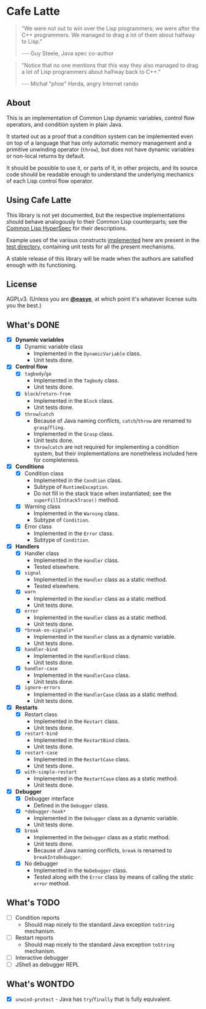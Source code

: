 # Cafe Latte

> "We were not out to win over the Lisp programmers; we were after the C++ programmers. We managed to drag a lot of them about halfway to Lisp."
> 
> --- Guy Steele, Java spec co-author

> "Notice that no one mentions that this way they also managed to drag a lot of Lisp programmers about halfway back to C++."
>
> --- Michał "phoe" Herda, angry Internet rando

## About

This is an implementation of Common Lisp dynamic variables, control flow operators, and condition system in plain Java.

It started out as a proof that a condition system can be implemented even on top of a language that has only automatic memory management and a primitive unwinding operator (`throw`), but does not have dynamic variables or non-local returns by default.

It should be possible to use it, or parts of it, in other projects, and its source code should be readable enough to understand the underlying mechanics of each Lisp control flow operator.

## Using Cafe Latte

This library is not yet documented, but the respective implementations should behave analogously to their Common Lisp counterparts; see the [Common Lisp HyperSpec](http://clhs.lisp.se/) for their descriptions.

Example uses of the various constructs [implemented](src/main/java/systems/raptor/cafe_latte) here are present in the [test directory](src/test/java/systems/raptor/cafe_latte), containing unit tests for all the present mechanisms.

A stable release of this library will be made when the authors are satisfied enough with its functioning.

## License

AGPLv3. (Unless you are [**@easye**](https://github.com/easye), at which point it's whatever license suits you the best.)

## What's DONE

* [X] **Dynamic variables**
  * [X] Dynamic variable class
    * Implemented in the `DynamicVariable` class.
    * Unit tests done.
* [X] **Control flow**
  * [X] `tagbody`/`go`
    * Implemented in the `Tagbody` class.
    * Unit tests done.
  * [X] `block`/`return-from`
    * Implemented in the `Block` class.
    * Unit tests done.
  * [X] `throw`/`catch`
    * Because of Java naming conflicts, `catch`/`throw` are renamed to `grasp`/`fling`.
    * Implemented in the `Grasp` class.
    * Unit tests done.
    * `throw`/`catch` are not required for implementing a condition system, but their implementations are nonetheless included here for completeness.
* [X] **Conditions**
  * [X] Condition class
    * Implemented in the `Condtion` class.
    * Subtype of `RuntimeException`.
    * Do not fill in the stack trace when instantiated; see the `superFillInStackTrace()` method.
  * [X] Warning class
    * Implemented in the `Warning` class.
    * Subtype of `Condition`.
  * [X] Error class
    * Implemented in the `Error` class.
    * Subtype of `Condition`.
* [X] **Handlers**
  * [X] Handler class
    * Implemented in the `Handler` class.
    * Tested elsewhere.
  * [X] `signal`
    * Implemented in the `Handler` class as a static method.
    * Tested elsewhere.
  * [X] `warn`
    * Implemented in the `Handler` class as a static method.
    * Unit tests done.
  * [X] `error`
    * Implemented in the `Handler` class as a static method.
    * Unit tests done.
  * [X] `*break-on-signals*`
    * Implemented in the `Handler` class as a dynamic variable.
    * Unit tests done.
  * [X] `handler-bind`
    * Implemented in the `HandlerBind` class.
    * Unit tests done.
  * [X] `handler-case`
    * Implemented in the `HandlerCase` class.
    * Unit tests done.
  * [X] `ignore-errors`
    * Implemented in the `HandlerCase` class as a static method.
    * Unit tests done.
* [X] **Restarts**
  * [X] Restart class
    * Implemented in the `Restart` class.
    * Unit tests done.
  * [X] `restart-bind`
    * Implemented in the `RestartBind` class.
    * Unit tests done.
  * [X] `restart-case`
    * Implemented in the `RestartCase` class.
    * Unit tests done.
  * [X] `with-simple-restart`
    * Implemented in the `RestartCase` class as a static method.
    * Unit tests done.
* [X] **Debugger**
  * [X] Debugger interface
    * Defined in the `Debugger` class.
  * [X] `*debugger-hook*`
    * Implemented in the `Debugger` class as a dynamic variable.
    * Unit tests done.
  * [X] `break`
    * Implemented in the `Debugger` class as a static method.
    * Unit tests done.
    * Because of Java naming conflicts, `break` is renamed to `breakIntoDebugger`.
  * [X] No debugger
    * Implemented in the `NoDebugger` class.
    * Tested along with the `Error` class by means of calling the static `error` method.

## What's TODO

* [ ] Condition reports
  * Should map nicely to the standard Java exception `toString` mechanism.
* [ ] Restart reports
  * Should map nicely to the standard Java exception `toString` mechanism.
* [ ] Interactive debugger
* [ ] JShell as debugger REPL

## What's WONTDO

* [X] `unwind-protect` - Java has `try`/`finally` that is fully equivalent.